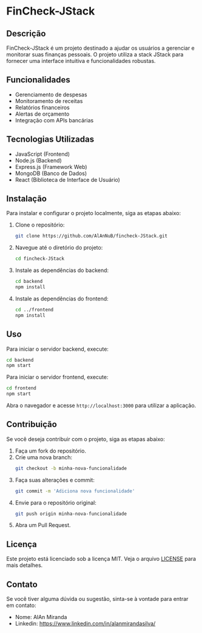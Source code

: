 # FinCheck-JStack

## Descrição
FinCheck-JStack é um projeto destinado a ajudar os usuários a gerenciar e monitorar suas finanças pessoais. O projeto utiliza a stack JStack para fornecer uma interface intuitiva e funcionalidades robustas.

## Funcionalidades
- Gerenciamento de despesas
- Monitoramento de receitas
- Relatórios financeiros
- Alertas de orçamento
- Integração com APIs bancárias

## Tecnologias Utilizadas
- JavaScript (Frontend)
- Node.js (Backend)
- Express.js (Framework Web)
- MongoDB (Banco de Dados)
- React (Biblioteca de Interface de Usuário)

## Instalação
Para instalar e configurar o projeto localmente, siga as etapas abaixo:

1. Clone o repositório:
    ```bash
    git clone https://github.com/AlAnNuB/fincheck-JStack.git
    ```

2. Navegue até o diretório do projeto:
    ```bash
    cd fincheck-JStack
    ```

3. Instale as dependências do backend:
    ```bash
    cd backend
    npm install
    ```

4. Instale as dependências do frontend:
    ```bash
    cd ../frontend
    npm install
    ```

## Uso
Para iniciar o servidor backend, execute:
```bash
cd backend
npm start
```

Para iniciar o servidor frontend, execute:
```bash
cd frontend
npm start
```

Abra o navegador e acesse `http://localhost:3000` para utilizar a aplicação.

## Contribuição
Se você deseja contribuir com o projeto, siga as etapas abaixo:

1. Faça um fork do repositório.
2. Crie uma nova branch:
    ```bash
    git checkout -b minha-nova-funcionalidade
    ```
3. Faça suas alterações e commit:
    ```bash
    git commit -m 'Adiciona nova funcionalidade'
    ```
4. Envie para o repositório original:
    ```bash
    git push origin minha-nova-funcionalidade
    ```
5. Abra um Pull Request.

## Licença
Este projeto está licenciado sob a licença MIT. Veja o arquivo [LICENSE](LICENSE) para mais detalhes.

## Contato
Se você tiver alguma dúvida ou sugestão, sinta-se à vontade para entrar em contato:

- Nome: AlAn Miranda
- Linkedin: https://www.linkedin.com/in/alanmirandasilva/
